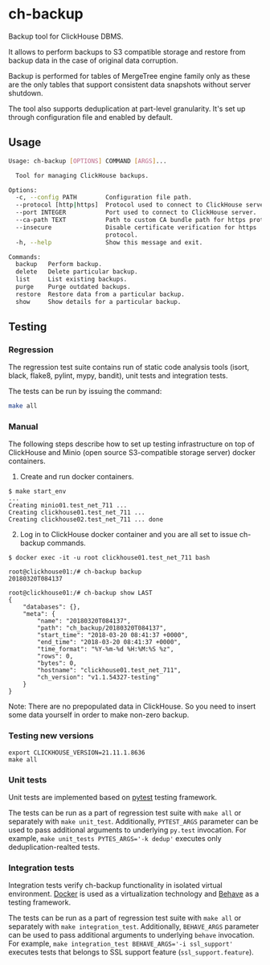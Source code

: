 # ch-backup

Backup tool for ClickHouse DBMS.

It allows to perform backups to S3 compatible storage and restore from backup
 data in the case of original data corruption.

Backup is performed for tables of MergeTree engine family only as these are
 the only tables that support consistent data snapshots without server shutdown.

The tool also supports deduplication at part-level granularity. It's set up
 through configuration file and enabled by default.


## Usage

```bash
Usage: ch-backup [OPTIONS] COMMAND [ARGS]...

  Tool for managing ClickHouse backups.

Options:
  -c, --config PATH        Configuration file path.
  --protocol [http|https]  Protocol used to connect to ClickHouse server.
  --port INTEGER           Port used to connect to ClickHouse server.
  --ca-path TEXT           Path to custom CA bundle path for https protocol.
  --insecure               Disable certificate verification for https
                           protocol.
  -h, --help               Show this message and exit.

Commands:
  backup   Perform backup.
  delete   Delete particular backup.
  list     List existing backups.
  purge    Purge outdated backups.
  restore  Restore data from a particular backup.
  show     Show details for a particular backup.
```

## Testing

### Regression

The regression test suite contains run of static code analysis tools (isort, black, flake8, pylint, mypy, bandit),
unit tests and integration tests.

The tests can be run by issuing the command:

```bash
make all
```

### Manual

The following steps describe how to set up testing infrastructure on top of
 ClickHouse and Minio (open source S3-compatible storage server) docker
 containers.

1. Create and run docker containers.
```
$ make start_env
...
Creating minio01.test_net_711 ...
Creating clickhouse01.test_net_711 ...
Creating clickhouse02.test_net_711 ... done
```

2. Log in to ClickHouse docker container and you are all set to issue ch-backup
 commands.
```
$ docker exec -it -u root clickhouse01.test_net_711 bash

root@clickhouse01:/# ch-backup backup
20180320T084137

root@clickhouse01:/# ch-backup show LAST
{
    "databases": {},
    "meta": {
        "name": "20180320T084137",
        "path": "ch_backup/20180320T084137",
        "start_time": "2018-03-20 08:41:37 +0000",
        "end_time": "2018-03-20 08:41:37 +0000",
        "time_format": "%Y-%m-%d %H:%M:%S %z",
        "rows": 0,
        "bytes": 0,
        "hostname": "clickhouse01.test_net_711",
        "ch_version": "v1.1.54327-testing"
    }
}
```

Note: There are no prepopulated data in ClickHouse. So you need to insert some
 data yourself in order to make non-zero backup.

### Testing new versions

```
export CLICKHOUSE_VERSION=21.11.1.8636
make all
```

### Unit tests

Unit tests are implemented based on [pytest](https://docs.pytest.org/en/latest/) testing framework.

The tests can be run as a part of regression test suite with `make all` or
separately with `make unit_test`. Additionally, `PYTEST_ARGS` parameter
can be used to pass additional arguments to underlying `py.test` invocation.
For example, `make unit_tests PYTES_ARGS='-k dedup'` executes only deduplication-realted tests.

### Integration tests

Integration tests verify ch-backup functionality in isolated virtual environment.
[Docker](https://docs.docker.com/) is used as a virtualization technology and
[Behave](https://behave.readthedocs.io/en/stable/) as a testing framework.

The tests can be run as a part of regression test suite with `make all` or
separately with `make integration_test`. Additionally, `BEHAVE_ARGS` parameter
can be used to pass additional arguments to underlying `behave` invocation.
For example, `make integration_test BEHAVE_ARGS='-i ssl_support'` executes
tests that belongs to SSL support feature (`ssl_support.feature`).
